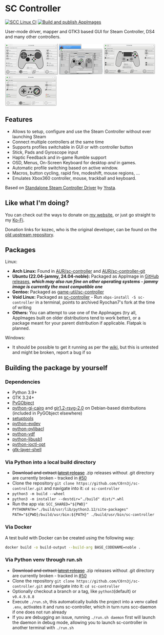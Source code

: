 # SC Controller

[![SCC Linux CI](https://github.com/C0rn3j/sc-controller/actions/workflows/scc-linux.yml/badge.svg?branch=python3)](https://github.com/C0rn3j/sc-controller/actions/workflows/scc-linux.yml)
[![Build and publish AppImages](https://github.com/C0rn3j/sc-controller/actions/workflows/appimage.yml/badge.svg?event=release)](https://github.com/C0rn3j/sc-controller/actions/workflows/appimage.yml)

User-mode driver, mapper and GTK3 based GUI for Steam Controller, DS4 and many other controllers.

[![screenshot1](docs/screenshot1-tn.png?raw=true)](docs/screenshot1.png?raw=true)
[![screenshot2](docs/screenshot2-tn.png?raw=true)](docs/screenshot2.png?raw=true)
[![screenshot3](docs/screenshot3-tn.png?raw=true)](docs/screenshot3.png?raw=true)
[![screenshot3](docs/screenshot4-tn.png?raw=true)](docs/screenshot4.png?raw=true)

## Features
- Allows to setup, configure and use the Steam Controller without ever launching Steam
- Connect multiple controllers at the same time
- Supports profiles switchable in GUI or with controller button
- Stick, Pads and Gyroscope input
- Haptic Feedback and in-game Rumble support
- OSD, Menus, On-Screen Keyboard for desktop *and* in games.
- Automatic profile switching based on active window.
- Macros, button cycling, rapid fire, modeshift, mouse regions, …
- Emulates Xbox360 controller, mouse, trackball and keyboard.

Based on [Standalone Steam Controller Driver](https://github.com/ynsta/steamcontroller) by [Ynsta](https://github.com/ynsta).

## Like what I'm doing?

You can check out the ways to donate on [my website](https://rys.rs/donate), or just go straight to my [Ko-Fi](https://ko-fi.com/martinrys).

Donation links for kozec, who is the original developer, can be found on the [old upstream repository](https://github.com/kozec/sc-controller?tab=readme-ov-file#like-what-im-doing).

## Packages

Linux:
  - **Arch Linux:** Found in [AUR/sc-controller](https://aur.archlinux.org/packages/sc-controller/) and [AUR/sc-controller-git](https://aur.archlinux.org/packages/sc-controller-git/)
  - **Ubuntu (22.04-jammy, 24.04-noble):** Packaged as AppImage in [GitHub releases](https://github.com/C0rn3j/sc-controller/releases), ***which may also run fine on other operating systems - jammy image is currently the most compatible one***
  - **Gentoo:** Packaged as [game-util/sc-controller](https://packages.gentoo.org/packages/games-util/sc-controller)
  - **Void Linux:** Packaged as [sc-controller](https://github.com/void-linux/void-packages/blob/master/srcpkgs/sc-controller/template) - Run `xbps-install -S sc-controller` in a terminal, points to archived Ryochan7's fork at the time of writing
  - **Others:** You can attempt to use one of the AppImages (try all, AppImages built on older distributions tend to work better), or a package meant for your parent distribution if applicable. Flatpak is planned.

Windows:
  - It should be possible to get it running as per the [wiki](https://github.com/C0rn3j/sc-controller/wiki/Running-SC-Controller-on-Windows), but this is untested and might be broken, report a bug if so


## Building the package by yourself

### Dependencies
  - Python 3.9+
  - GTK 3.24+
  - [PyGObject](https://live.gnome.org/PyGObject)
  - [python-gi-cairo](https://packages.debian.org/sid/python-gi-cairo) and [gir1.2-rsvg-2.0](https://packages.debian.org/sid/gir1.2-rsvg-2.0) on Debian-based distributions (included in PyGObject elsewhere)
  - [setuptools](https://pypi.python.org/pypi/setuptools)
  - [python-evdev](https://python-evdev.readthedocs.io/en/latest/)
  - [python-pylibacl](http://pylibacl.k1024.org/)
  - [python-vdf](https://pypi.org/project/vdf/)
  - [python-libusb1](https://github.com/vpelletier/python-libusb1)
  - [python-ioctl-opt](https://pypi.org/project/ioctl-opt/)
  - [gtk-layer-shell](https://github.com/wmww/gtk-layer-shell)

### Via Python into a local build directory
  - ~~Download and extract [latest release](https://github.com/C0rn3j/sc-controller/releases/latest)~~ .zip releases without .git directory are currently broken - tracked in [#50](https://github.com/C0rn3j/sc-controller/issues/50)
  - Clone the repository `git clone https://github.com/C0rn3j/sc-controller.git` and navigate into it: `cd sc-controller`
  - `python3 -m build --wheel`
  - `python3 -m installer --destdir="./build" dist/*.whl`
  - Run the app via: `SCC_SHARED="${PWD}" PYTHONPATH="./build/usr/lib/python3.12/site-packages" PATH="${PWD}/build/usr/bin:${PATH}" ./build/usr/bin/sc-controller`

### Via Docker
A test build with Docker can be created using the following way:

```bash
docker build -o build-output --build-arg BASE_CODENAME=noble .
```

### Via Python venv through run.sh
  - ~~Download and extract [latest release](https://github.com/C0rn3j/sc-controller/releases/latest)~~ .zip releases without .git directory are currently broken - tracked in [#50](https://github.com/C0rn3j/sc-controller/issues/50)
  - Clone the repository `git clone https://github.com/C0rn3j/sc-controller.git` and navigate into it: `cd sc-controller`
  - Optionally checkout a branch or a tag, like `python3`(default) or `v0.4.9.8.8`
  - Execute `./run.sh`, this automatically builds the project into a venv called `.env`, activates it and runs sc-controller, which in turn runs scc-daemon if one does not run already
  - If you are debugging an issue, running `./run.sh daemon` first will launch the daemon in debug mode, allowing you to launch sc-controller in another terminal with `./run.sh`
